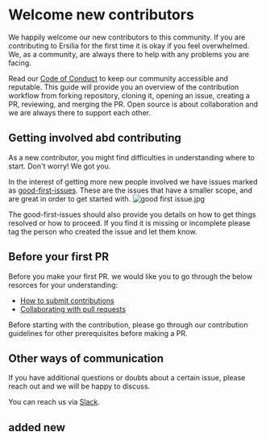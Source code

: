 
# Welcome new contributors
We happily welcome our new contributors to this community. If you are contributing to Ersilia for the first time it is okay if you feel overwhelmed. We, as a community, are always there to help with any problems you are facing.

Read our [Code of Conduct](https://github.com/ersilia-os/ersilia/blob/master/NEW_CONTRIBUTORS.md) to keep our community accessible and reputable. This guide will provide you an overview of the contribution workflow from forking repository, cloning it, opening an issue, creating a PR, reviewing, and merging the PR. Open source is about collaboration and we are always there to support each other.

## Getting involved abd contributing
As a new contributor, you might find difficulties in understanding where to start. Don't worry! We got you.

In the interest of getting more new people involved we have issues marked as [good-first-issues](https://github.com/ersilia-os/ersilia/labels/good%20first%20issue). These are the issues that have a smaller scope, and are great in order to get started with.
<img src ="/Jaya3112/ersilia/blob/master/assets/good first issue.jpg?raw=true" alt="good first issue.jpg">

The good-first-issues should also provide you details on how to get things resolved or how to proceed. If you find it is missing or incomplete please tag the person who created the issue and let them know.

## Before your first PR
Before you make your first PR. we would like you to go through the below resorces for your understanding:
- [How to submit contributions](https://opensource.guide/how-to-contribute/#how-to-submit-a-contribution)
- [Collaborating with pull requests](https://docs.github.com/en/pull-requests/collaborating-with-pull-requests)

Before starting with the contribution, please go through our contribution guidelines for other prerequisites before making a PR.

## Other ways of communication
If you have additional questions or doubts about a certain issue, please reach out and we will be happy to discuss.

You can reach us via [Slack](https://app.slack.com/client/T038M82LJES/C038TTEGPD0).

## added new
